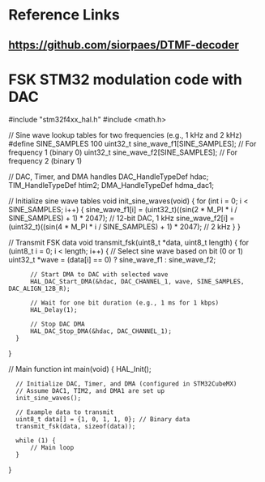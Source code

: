 # Reference Links
  ## https://github.com/siorpaes/DTMF-decoder
  
  # FSK STM32 modulation code with DAC

  #include "stm32f4xx_hal.h"
  #include <math.h>

  // Sine wave lookup tables for two frequencies (e.g., 1 kHz and 2 kHz)
  #define SINE_SAMPLES 100
  uint32_t sine_wave_f1[SINE_SAMPLES]; // For frequency 1 (binary 0)
  uint32_t sine_wave_f2[SINE_SAMPLES]; // For frequency 2 (binary 1)

  // DAC, Timer, and DMA handles
  DAC_HandleTypeDef hdac;
  TIM_HandleTypeDef htim2;
  DMA_HandleTypeDef hdma_dac1;

  // Initialize sine wave tables
  void init_sine_waves(void) {
      for (int i = 0; i < SINE_SAMPLES; i++) {
          sine_wave_f1[i] = (uint32_t)((sin(2 * M_PI * i / SINE_SAMPLES) + 1) * 2047); // 12-bit DAC, 1 kHz
          sine_wave_f2[i] = (uint32_t)((sin(4 * M_PI * i / SINE_SAMPLES) + 1) * 2047); // 2 kHz
      }
  }

  // Transmit FSK data
  void transmit_fsk(uint8_t *data, uint8_t length) {
      for (uint8_t i = 0; i < length; i++) {
          // Select sine wave based on bit (0 or 1)
          uint32_t *wave = (data[i] == 0) ? sine_wave_f1 : sine_wave_f2;
          
          // Start DMA to DAC with selected wave
          HAL_DAC_Start_DMA(&hdac, DAC_CHANNEL_1, wave, SINE_SAMPLES, DAC_ALIGN_12B_R);
          
          // Wait for one bit duration (e.g., 1 ms for 1 kbps)
          HAL_Delay(1);
          
          // Stop DAC DMA
          HAL_DAC_Stop_DMA(&hdac, DAC_CHANNEL_1);
      }
  }

  // Main function
  int main(void) {
      HAL_Init();
      
      // Initialize DAC, Timer, and DMA (configured in STM32CubeMX)
      // Assume DAC1, TIM2, and DMA1 are set up
      init_sine_waves();
      
      // Example data to transmit
      uint8_t data[] = {1, 0, 1, 1, 0}; // Binary data
      transmit_fsk(data, sizeof(data));
      
      while (1) {
          // Main loop
      }
  }